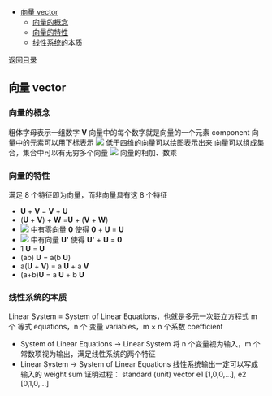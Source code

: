   
  
- [向量 vector](#向量-vector )
  - [向量的概念](#向量的概念 )
  - [向量的特性](#向量的特性 )
  - [线性系统的本质](#线性系统的本质 )
  
[返回目录](Readme.md )
  
##  向量 vector
  
###  向量的概念
  
  
粗体字母表示一组数字 __V__
向量中的每个数字就是向量的一个元素 component
向量中的元素可以用下标表示 <img src="https://latex.codecogs.com/gif.latex?V_{i}"/>
低于四维的向量可以绘图表示出来
向量可以组成集合，集合中可以有无穷多个向量 <img src="https://latex.codecogs.com/gif.latex?R^{n}"/>
向量的相加、数乘
  
###  向量的特性
  
满足 8 个特征即为向量，而非向量具有这 8 个特征
  
- __U__ + __V__ = __V__ + __U__
- (__U__ + __V__) + __W__ =__U__ + (__V__ + __W__)
- <img src="https://latex.codecogs.com/gif.latex?R^{n}"/> 中有零向量 __0__ 使得 __0__ + __U__ = __U__
- <img src="https://latex.codecogs.com/gif.latex?R^{n}"/> 中有向量 __U'__ 使得 __U'__ + __U__ = __0__
- 1 __U__ = __U__
- (ab) __U__ = a(b __U__)
- a(__U__ + __V__) = a __U__ + a __V__
- (a+b)__U__ = a __U__ + b __U__
  
###  线性系统的本质
  
  
Linear System = System of Linear Equations，也就是多元一次联立方程式
m 个 等式 equations，n 个 变量 variables，m × n 个系数 coefficient
  
- System of Linear Equations → Linear System
  将 n 个变量视为输入，m 个常数项视为输出，满足线性系统的两个特征
- Linear System → System of Linear Equations
  线性系统输出一定可以写成输入的 weight sum
  证明过程： standard (unit) vector  e1 [1,0,0,...], e2 [0,1,0,...]
  